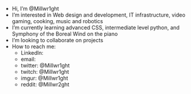 -  Hi, I’m @Millwr1ght
-  I’m interested in Web design and development, IT infrastructure, video gaming, cooking, music and robotics
-  I’m currently learning advanced CSS, intermediate level python, and Symphony of the Boreal Wind on the piano
-  I’m looking to collaborate on projects
-  How to reach me:
     -  LinkedIn: 
     -  email: 
     -  twitter: @Millwr1ght
     -  twitch: @Millwr1ght
     -  imgur: @Millwr1ght
     -  reddit: @Millwr2ght
     
<!---
Millwr1ght/Millwr1ght is a ✨ special ✨ repository because its `README.md` (this file) appears on your GitHub profile.
You can click the Preview link to take a look at your changes.
--->
